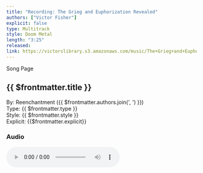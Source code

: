 ```yaml
---
title: "Recording: The Grieg and Euphorization Revealed"
authors: ["Victor Fisher"]
explicit: false
type: Multitrack
style: Doom Metal
length: "3:25"
released:
link: https://victorslibrary.s3.amazonaws.com/music/The+Grieg+and+Euphorization+Revealed/The+Grieg+and+Euphorization+Revealed.mp3
---
```


<g-link to="/song/the-grieg-and-euphorization-revealed">Song Page</g-link>

## {{ $frontmatter.title }}

By: <g-link to="/band/reenchantment">Reenchantment</g-link> ({{ $frontmatter.authors.join(', ') }})  
Type: {{ $frontmatter.type }}  
Style: {{ $frontmatter.style }}  
Explicit: {{$frontmatter.explicit}}

### Audio

<audio controls controlsList="nodownload">
  <source :src="$frontmatter.link" type="audio/mpeg">
Your browser does not support the audio element.
</audio>
